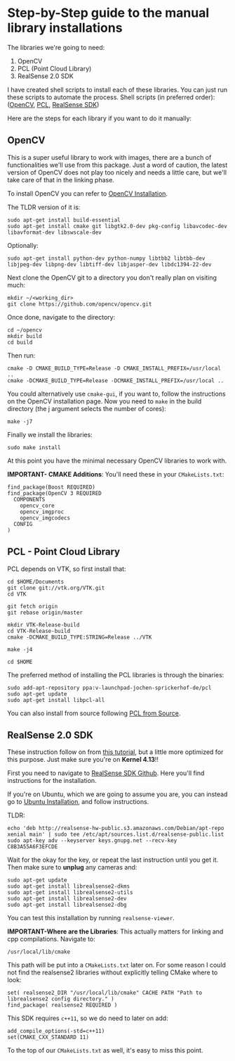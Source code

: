 
# Step-by-Step guide to the manual library installations

The libraries we're going to need:

1. OpenCV
2. PCL (Point Cloud Library)
3. RealSense 2.0 SDK

I have created shell scripts to install each of these libraries. You can just run these scripts to automate the process. Shell scripts (in preferred order): ([OpenCV](https://github.com/Nima-Fazeli/realsense-setup/tree/master/bash_install_opencv), [PCL](https://github.com/Nima-Fazeli/realsense-setup/tree/master/bash_install_pcl), [RealSense SDK](https://github.com/Nima-Fazeli/realsense-setup/tree/master/bash_install_rs_sdk))


Here are the steps for each library if you want to do it manually:

## OpenCV

This is a super useful library to work with images, there are a bunch of functionalities we'll use from this package. Just a word of caution, the latest version of OpenCV does not play too nicely and needs a little care, but we'll take care of that in the linking phase.

To install OpenCV you can refer to [OpenCV Installation](https://docs.opencv.org/3.4/d7/d9f/tutorial_linux_install.html).

The TLDR version of it is:
```
sudo apt-get install build-essential
sudo apt-get install cmake git libgtk2.0-dev pkg-config libavcodec-dev libavformat-dev libswscale-dev
```
Optionally:
```
sudo apt-get install python-dev python-numpy libtbb2 libtbb-dev libjpeg-dev libpng-dev libtiff-dev libjasper-dev libdc1394-22-dev
```

Next clone the OpenCV git to a directory you don't really plan on visiting much:
```
mkdir ~/<working_dir>
git clone https://github.com/opencv/opencv.git
```
Once done, navigate to the directory:
```
cd ~/opencv
mkdir build
cd build
```
Then run:
```
cmake -D CMAKE_BUILD_TYPE=Release -D CMAKE_INSTALL_PREFIX=/usr/local ..
cmake -DCMAKE_BUILD_TYPE=Release -DCMAKE_INSTALL_PREFIX=/usr/local ..
```
You could alternatively use `cmake-gui`, if you want to, follow the instructions on the OpenCV installation page.
Now you need to `make` in the build directory (the j argument selects the number of cores):
```
make -j7
```
Finally we install the libraries:
```
sudo make install
```
At this point you have the minimal necessary OpenCV libraries to work with.

**IMPORTANT- CMAKE Additions**: You'll need these in your `CMakeLists.txt`:
```
find_package(Boost REQUIRED)
find_package(OpenCV 3 REQUIRED
  COMPONENTS
    opencv_core
    opencv_imgproc
    opencv_imgcodecs
  CONFIG
)
```

## PCL - Point Cloud Library

PCL depends on VTK, so first install that:
```
cd $HOME/Documents
git clone git://vtk.org/VTK.git
cd VTK

git fetch origin
git rebase origin/master

mkdir VTK-Release-build
cd VTK-Release-build
cmake -DCMAKE_BUILD_TYPE:STRING=Release ../VTK

make -j4

cd $HOME
```

The preferred method of installing the PCL libraries is through the binaries:
```
sudo add-apt-repository ppa:v-launchpad-jochen-sprickerhof-de/pcl
sudo apt-get update
sudo apt-get install libpcl-all
```
You can also install from source following [PCL from Source](http://www.pointclouds.org/documentation/tutorials/compiling_pcl_posix.php).

## RealSense 2.0 SDK

These instruction follow on from [this tutorial](https://github.com/Nima-Fazeli/realsense-setup), but a little more optimized for this purpose. Just make sure you're on **Kernel 4.13**!! 

First you need to navigate to [RealSense SDK Github](https://github.com/IntelRealSense/librealsense). Here you'll find instructions for the installation.

If you're on Ubuntu, which we are going to assume you are, you can instead go to [Ubuntu Installation](https://github.com/IntelRealSense/librealsense/blob/master/doc/distribution_linux.md), and follow instructions.

TLDR:
```
echo 'deb http://realsense-hw-public.s3.amazonaws.com/Debian/apt-repo xenial main' | sudo tee /etc/apt/sources.list.d/realsense-public.list
sudo apt-key adv --keyserver keys.gnupg.net --recv-key C8B3A55A6F3EFCDE
```
Wait for the okay for the key, or repeat the last instruction until you get it. Then make sure to **unplug** any cameras and:
```
sudo apt-get update
sudo apt-get install librealsense2-dkms
sudo apt-get install librealsense2-utils
sudo apt-get install librealsense2-dev
sudo apt-get install librealsense2-dbg
```
You can test this installation by running `realsense-viewer`.

**IMPORTANT-Where are the Libraries**: This actually matters for linking and cpp compilations. Navigate to:
```
/usr/local/lib/cmake
```
This path will be put into a `CMakeLists.txt` later on. For some reason I could not find the realsense2 libraries without explicitly telling CMake where to look:
```
set( realsense2_DIR "/usr/local/lib/cmake" CACHE PATH "Path to librealsense2 config directory." )
find_package( realsense2 REQUIRED )
```
This SDK requires `c++11`, so we do need to later on add:
```
add_compile_options(-std=c++11)
set(CMAKE_CXX_STANDARD 11)
```
To the top of our `CMakeLists.txt` as well, it's easy to miss this point.
